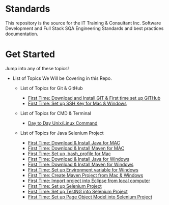 # Standards
This repository is the source for the IT Training & Consultant Inc. Software Development and Full Stack SQA Engineering Standards and best practices documentation.

# Get Started
Jump into any of these topics!

* List of Topics We Will be Covering in this Repo.

    * List of Topics for Git & GitHub
        - [First Time: Download and Install GIT & First time set up GITHub](./git.md)
        - [First Time: Set up SSH Key for Mac & Windows](./ssh.md)

    * List of Topics for CMD & Terminal 
        - [Day to Day Unix/Linux Command](./linux.md)

    * List of Topics for Java Selenium Project
        - [First Time: Download & Install Java for MAC](./javaMavenMac.md)
        - [First Time: Download & Install Maven for MAC](./javaMavenMac.md)
        - [First Time: Set up .bash_profile for Mac](./javaMavenMac.md)
        - [First Time: Download & Install Java for Windows](./javaMavenWindow.md)
        - [First Time: Download & Install Maven for Windows](./javaMavenWindow.md)
        - [First Time: Set up Environment variable for Windows](./javaMavenWindow.md)
        - [First Time: Create Maven Project from Mac & Windows]()
        - [First Time: Import project into Eclipse from local computer]()
        - [First Time: Set up Selenium Project]()
        - [First Time: Set up TestNG into Selenium Project]()
        - [First Time: Set up Page Object Model into Selenium Project]()
